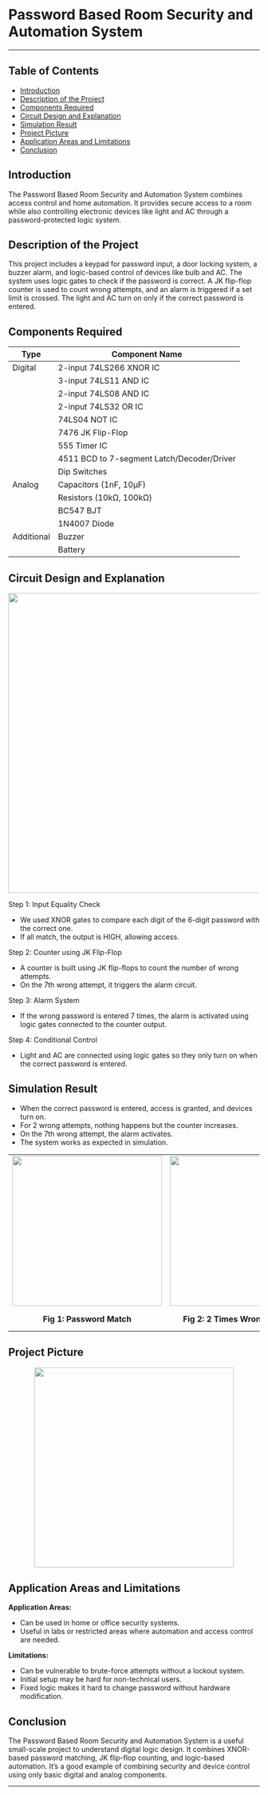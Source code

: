 # Password Based Room Security and Automation System

---

## Table of Contents
- [Introduction](#introduction)
- [Description of the Project](#description-of-the-project)
- [Components Required](#components-required)
- [Circuit Design and Explanation](#circuit-design-and-explanation)
- [Simulation Result](#simulation-result)
- [Project Picture](#project-picture)
- [Application Areas and Limitations ](#application-areas-and-limitations)
- [Conclusion](#conclusion)

## Introduction

The Password Based Room Security and Automation System combines access control and home automation. It provides secure access to a room while also controlling electronic devices like light and AC through a password-protected logic system.

## Description of the Project

This project includes a keypad for password input, a door locking system, a buzzer alarm, and logic-based control of devices like bulb and AC. The system uses logic gates to check if the password is correct. A JK flip-flop counter is used to count wrong attempts, and an alarm is triggered if a set limit is crossed. The light and AC turn on only if the correct password is entered.

## Components Required

| Type | Component Name |
|------|----------------|
| Digital | 2-input 74LS266 XNOR IC |
|        | 3-input 74LS11 AND IC |
|        | 2-input 74LS08 AND IC |
|        | 2-input 74LS32 OR IC |
|        | 74LS04 NOT IC |
|        | 7476 JK Flip-Flop |
|        | 555 Timer IC |
|        | 4511 BCD to 7-segment Latch/Decoder/Driver |
|        | Dip Switches |
| Analog | Capacitors (1nF, 10μF) |
|        | Resistors (10kΩ, 100kΩ) |
|        | BC547 BJT |
|        | 1N4007 Diode |
| Additional | Buzzer |
|           | Battery |

## Circuit Design and Explanation
<p align="center">
  <img src="https://github.com/user-attachments/assets/599b82ae-de40-44c5-988d-6e8cac76bce3" width="600">
</p>

Step 1: Input Equality Check  
- We used XNOR gates to compare each digit of the 6-digit password with the correct one.  
- If all match, the output is HIGH, allowing access.

Step 2: Counter using JK Flip-Flop  
- A counter is built using JK flip-flops to count the number of wrong attempts.  
- On the 7th wrong attempt, it triggers the alarm circuit.

Step 3: Alarm System  
- If the wrong password is entered 7 times, the alarm is activated using logic gates connected to the counter output.

Step 4: Conditional Control  
- Light and AC are connected using logic gates so they only turn on when the correct password is entered.


## Simulation Result

- When the correct password is entered, access is granted, and devices turn on.  
- For 2 wrong attempts, nothing happens but the counter increases.  
- On the 7th wrong attempt, the alarm activates.  
- The system works as expected in simulation.

<p align="center">
  <table align="center">
    <tr>
      <td><img src="https://github.com/user-attachments/assets/34a73616-b844-4d0d-82d7-8c91efb97464" width="300"></td>
      <td><img src="https://github.com/user-attachments/assets/6a9e3995-a3df-4928-8701-e41600bb2ea5" width="300"></td>
      <td><img src="https://github.com/user-attachments/assets/c7103958-42b7-4838-b71e-2dd1cd2e459a" width="300"></td>
    </tr>
    <tr align="center">
      <td><b>Fig 1: Password Match</b></td>
      <td><b>Fig 2: 2 Times Wrong Password</b></td>
      <td><b>Fig 3: 7th Time Wrong Password and Alarm</b></td>
    </tr>
  </table>
</p>


## Project Picture

<p align="center">
  <img src="https://github.com/user-attachments/assets/128d1eb9-fd85-4ad7-bdab-21b4ad072cac" width="400">
</p>

## Application Areas and Limitations

**Application Areas:**

- Can be used in home or office security systems.  
- Useful in labs or restricted areas where automation and access control are needed.

**Limitations:**

- Can be vulnerable to brute-force attempts without a lockout system.  
- Initial setup may be hard for non-technical users.  
- Fixed logic makes it hard to change password without hardware modification.

## Conclusion

The Password Based Room Security and Automation System is a useful small-scale project to understand digital logic design. It combines XNOR-based password matching, JK flip-flop counting, and logic-based automation. It’s a good example of combining security and device control using only basic digital and analog components.

---
